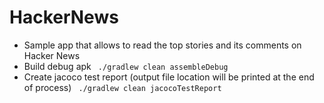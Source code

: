 # HackerNews
- Sample app that allows to read the top stories and its comments on Hacker News
- Build debug apk
 ``` ./gradlew clean assembleDebug```
- Create jacoco test report (output file location will be printed at the end of process)
``` ./gradlew clean jacocoTestReport```
